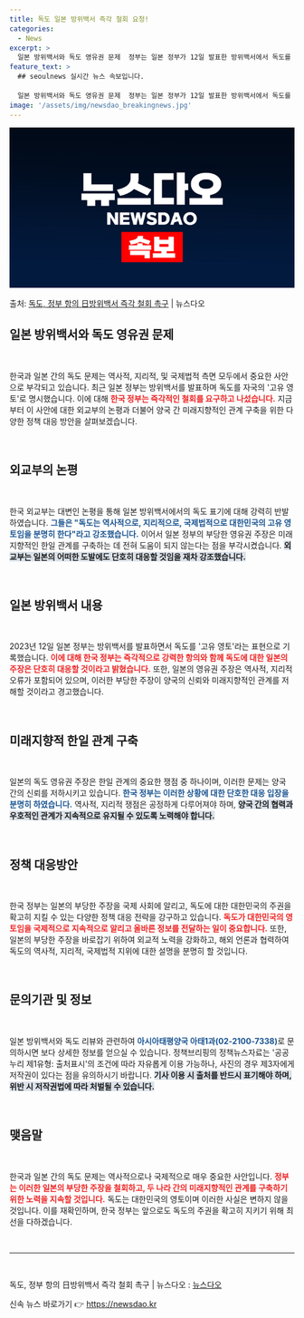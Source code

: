 ```yaml
---
title: 독도 일본 방위백서 즉각 철회 요청!
categories:
  - News
excerpt: >
  일본 방위백서와 독도 영유권 문제  정부는 일본 정부가 12일 발표한 방위백서에서 독도를 자국의 '고유 영토…
feature_text: >
  ## seoulnews 실시간 뉴스 속보입니다.

  일본 방위백서와 독도 영유권 문제  정부는 일본 정부가 12일 발표한 방위백서에서 독도를 자국의 '고유 영토…
image: '/assets/img/newsdao_breakingnews.jpg'
---
```


![뉴스다오 속보](/assets/img/newsdao_breakingnews.jpg)

<p>출처: <a href="https://newsdao.kr/4799" rel="dofollow">독도, 정부 항의 日방위백서 즉각 철회 촉구</a> | 뉴스다오</p>

<h2 data-ke-size="size26">일본 방위백서와 독도 영유권 문제</h2>

<p data-ke-size="size16">&nbsp;</p>

한국과 일본 간의 독도 문제는 역사적, 지리적, 및 국제법적 측면 모두에서 중요한 사안으로 부각되고 있습니다. 최근 일본 정부는 방위백서를 발표하며 독도를 자국의 '고유 영토'로 명시했습니다. 이에 대해 <b><span style="color: #ee2323;">한국 정부는 즉각적인 철회를 요구하고 나섰습니다.</span></b> 지금부터 이 사안에 대한 외교부의 논평과 더불어 양국 간 미래지향적인 관계 구축을 위한 다양한 정책 대응 방안을 살펴보겠습니다. 

<p data-ke-size="size16">&nbsp;</p>

<h2 data-ke-size="size26">외교부의 논평</h2>

<p data-ke-size="size16">&nbsp;</p>

한국 외교부는 대변인 논평을 통해 일본 방위백서에서의 독도 표기에 대해 강력히 반발하였습니다. <b><span style="color: #1a5490;">그들은 "독도는 역사적으로, 지리적으로, 국제법적으로 대한민국의 고유 영토임을 분명히 한다"라고 강조했습니다.</span></b> 이어서 일본 정부의 부당한 영유권 주장은 미래지향적인 한일 관계를 구축하는 데 전혀 도움이 되지 않는다는 점을 부각시켰습니다. <b><span style="background-color: #21538527;">외교부는 일본의 어떠한 도발에도 단호히 대응할 것임을 재차 강조했습니다.</span></b>

<p data-ke-size="size16">&nbsp;</p>

<h2 data-ke-size="size26">일본 방위백서 내용</h2>

<p data-ke-size="size16">&nbsp;</p>

2023년 12일 일본 정부는 방위백서를 발표하면서 독도를 '고유 영토'라는 표현으로 기록했습니다. <b><span style="color: #ee2323;">이에 대해 한국 정부는 즉각적으로 강력한 항의와 함께 독도에 대한 일본의 주장은 단호히 대응할 것이라고 밝혔습니다.</span></b> 또한, 일본의 영유권 주장은 역사적, 지리적 오류가 포함되어 있으며, 이러한 부당한 주장이 양국의 신뢰와 미래지향적인 관계를 저해할 것이라고 경고했습니다.

<p data-ke-size="size16">&nbsp;</p>

<h2 data-ke-size="size26">미래지향적 한일 관계 구축</h2>

<p data-ke-size="size16">&nbsp;</p>

일본의 독도 영유권 주장은 한일 관계의 중요한 쟁점 중 하나이며, 이러한 문제는 양국 간의 신뢰를 저하시키고 있습니다. <b><span style="color: #1a5490;">한국 정부는 이러한 상황에 대한 단호한 대응 입장을 분명히 하였습니다.</span></b> 역사적, 지리적 쟁점은 공정하게 다루어져야 하며, <b><span style="background-color: #21538527;">양국 간의 협력과 우호적인 관계가 지속적으로 유지될 수 있도록 노력해야 합니다.</span></b>

<p data-ke-size="size16">&nbsp;</p>

<h2 data-ke-size="size26">정책 대응방안</h2>

<p data-ke-size="size16">&nbsp;</p>

한국 정부는 일본의 부당한 주장을 국제 사회에 알리고, 독도에 대한 대한민국의 주권을 확고히 지킬 수 있는 다양한 정책 대응 전략을 강구하고 있습니다. <b><span style="color: #ee2323;">독도가 대한민국의 영토임을 국제적으로 지속적으로 알리고 올바른 정보를 전달하는 일이 중요합니다.</span></b> 또한, 일본의 부당한 주장을 바로잡기 위하여 외교적 노력을 강화하고, 해외 언론과 협력하여 독도의 역사적, 지리적, 국제법적 지위에 대한 설명을 분명히 할 것입니다.

<p data-ke-size="size16">&nbsp;</p>

<h2 data-ke-size="size26">문의기관 및 정보</h2>

<p data-ke-size="size16">&nbsp;</p>

일본 방위백서와 독도 리뷰와 관련하여 <b><span style="color: #1a5490;">아시아태평양국 아태1과(02-2100-7338)</span></b>로 문의하시면 보다 상세한 정보를 얻으실 수 있습니다. 정책브리핑의 정책뉴스자료는 '공공누리 제1유형: 출처표시'의 조건에 따라 자유롭게 이용 가능하나, 사진의 경우 제3자에게 저작권이 있다는 점을 유의하시기 바랍니다. <b><span style="background-color: #21538527;">기사 이용 시 출처를 반드시 표기해야 하며, 위반 시 저작권법에 따라 처벌될 수 있습니다.</span></b>

<p data-ke-size="size16">&nbsp;</p>

<h2 data-ke-size="size26">맺음말</h2>

<p data-ke-size="size16">&nbsp;</p>

한국과 일본 간의 독도 문제는 역사적으로나 국제적으로 매우 중요한 사안입니다. <b><span style="color: #ee2323;">정부는 이러한 일본의 부당한 주장을 철회하고, 두 나라 간의 미래지향적인 관계를 구축하기 위한 노력을 지속할 것입니다.</span></b> 독도는 대한민국의 영토이며 이러한 사실은 변하지 않을 것입니다. 이를 재확인하며, 한국 정부는 앞으로도 독도의 주권을 확고히 지키기 위해 최선을 다하겠습니다. 

<p data-ke-size="size16">&nbsp;</p>

<hr/>

<p data-ke-size="size16">&nbsp;</p>

<Article>독도, 정부 항의 日방위백서 즉각 철회 촉구 | 뉴스다오  :
<a href="https://newsdao.kr/4799" target="_blank">뉴스다오</a>
</Article> 

신속 뉴스 바로가기 👉 <a href="https://newsdao.kr" rel="dofollow">https://newsdao.kr</a>


